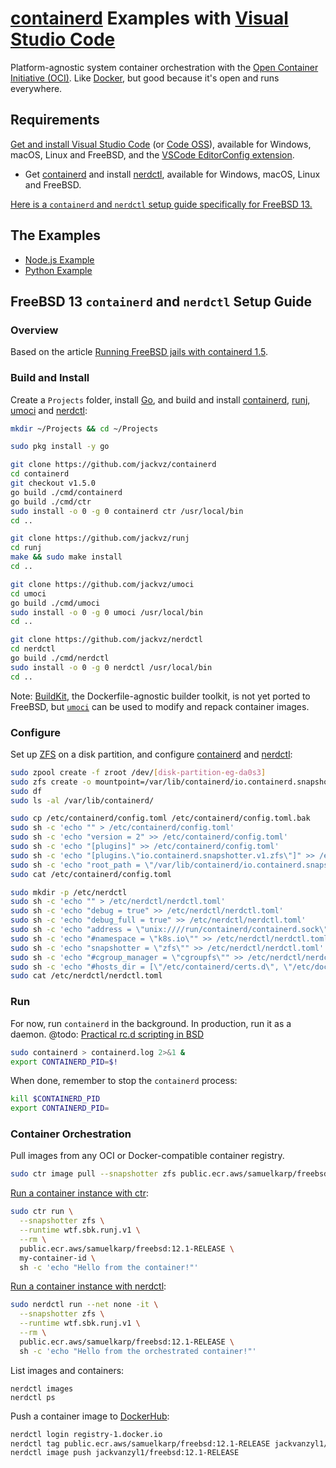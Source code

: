 # [containerd](https://containerd.io/) Examples with [Visual Studio Code](https://code.visualstudio.com/)

Platform-agnostic system container orchestration with the [Open Container Initiative (OCI)](https://opencontainers.org/). Like [Docker](https://www.docker.com/), but good because it's open and runs everywhere.

## Requirements

[Get and install Visual Studio Code](https://code.visualstudio.com/download) (or [Code OSS](https://github.com/microsoft/vscode)), available for Windows, macOS, Linux and FreeBSD, and the [VSCode EditorConfig extension](https://marketplace.visualstudio.com/items?itemName=EditorConfig.EditorConfig).

- Get [containerd](https://github.com/containerd/containerd) and install [nerdctl](https://github.com/containerd/nerdctl), available for Windows, macOS, Linux and FreeBSD.

[Here is a `containerd` and `nerdctl` setup guide specifically for FreeBSD 13.](https://github.com/jackvz/containerd-examples#freebsd-13-containerd-and-nerdctl-setup-guide)

## The Examples

<!---
- [MkDocs Example](./mkdocs/readme.md)
--->
- [Node.js Example](./node/readme.md)
- [Python Example](./python/readme.md)
<!---
- [GitLab Example](./gitlab/readme.md)
- [VSCode Example](./vscode/readme.md)
- [Sentry Example](./sentry/readme.md)
- [NestJS Example](./nest/readme.md)
- [HashiCorp Examples](./hashicorp/readme.md)
--->

## FreeBSD 13 `containerd` and `nerdctl` Setup Guide

### Overview

Based on the article [Running FreeBSD jails with containerd 1.5](https://samuel.karp.dev/blog/2021/05/running-freebsd-jails-with-containerd-1-5/).

### Build and Install

Create a `Projects` folder, install [Go](https://go.dev/), and build and install [containerd](https://github.com/containerd/containerd), [runj](https://github.com/samuelkarp/runj), [umoci](https://github.com/opencontainers/umoci) and [nerdctl](https://github.com/containerd/nerdctl.git):

```sh
mkdir ~/Projects && cd ~/Projects

sudo pkg install -y go

git clone https://github.com/jackvz/containerd
cd containerd
git checkout v1.5.0
go build ./cmd/containerd
go build ./cmd/ctr
sudo install -o 0 -g 0 containerd ctr /usr/local/bin
cd ..

git clone https://github.com/jackvz/runj
cd runj
make && sudo make install
cd ..

git clone https://github.com/jackvz/umoci
cd umoci
go build ./cmd/umoci
sudo install -o 0 -g 0 umoci /usr/local/bin
cd ..

git clone https://github.com/jackvz/nerdctl
cd nerdctl
go build ./cmd/nerdctl
sudo install -o 0 -g 0 nerdctl /usr/local/bin
cd ..
```

Note: [BuildKit](https://github.com/moby/buildkit), the Dockerfile-agnostic builder toolkit, is not yet ported to FreeBSD, but [`umoci`](https://github.com/opencontainers/umoci) can be used to modify and repack container images.

### Configure

Set up [ZFS](https://docs.freebsd.org/en/books/handbook/zfs/) on a disk partition, and configure [containerd](https://github.com/containerd/containerd) and [nerdctl](https://github.com/containerd/nerdctl.git):

```sh
sudo zpool create -f zroot /dev/[disk-partition-eg-da0s3]
sudo zfs create -o mountpoint=/var/lib/containerd/io.containerd.snapshotter.v1.zfs zroot/containerd
sudo df
sudo ls -al /var/lib/containerd/

sudo cp /etc/containerd/config.toml /etc/containerd/config.toml.bak
sudo sh -c 'echo "" > /etc/containerd/config.toml'
sudo sh -c 'echo "version = 2" >> /etc/containerd/config.toml'
sudo sh -c 'echo "[plugins]" >> /etc/containerd/config.toml'
sudo sh -c 'echo "[plugins.\"io.containerd.snapshotter.v1.zfs\"]" >> /etc/containerd/config.toml'
sudo sh -c 'echo "root_path = \"/var/lib/containerd/io.containerd.snapshotter.v1.zfs\"" >> /etc/containerd/config.toml'
sudo cat /etc/containerd/config.toml

sudo mkdir -p /etc/nerdctl
sudo sh -c 'echo "" > /etc/nerdctl/nerdctl.toml'
sudo sh -c 'echo "debug = true" >> /etc/nerdctl/nerdctl.toml'
sudo sh -c 'echo "debug_full = true" >> /etc/nerdctl/nerdctl.toml'
sudo sh -c 'echo "address = \"unix:////run/containerd/containerd.sock\"" >> /etc/nerdctl/nerdctl.toml'
sudo sh -c 'echo "#namespace = \"k8s.io\"" >> /etc/nerdctl/nerdctl.toml'
sudo sh -c 'echo "snapshotter = \"zfs\"" >> /etc/nerdctl/nerdctl.toml'
sudo sh -c 'echo "#cgroup_manager = \"cgroupfs\"" >> /etc/nerdctl/nerdctl.toml'
sudo sh -c 'echo "#hosts_dir = [\"/etc/containerd/certs.d\", \"/etc/docker/certs.d\"]" >> /etc/nerdctl/nerdctl.toml'
sudo cat /etc/nerdctl/nerdctl.toml
```

### Run

For now, run `containerd` in the background. In production, run it as a daemon. @todo: [Practical rc.d scripting in BSD](https://docs.freebsd.org/en/articles/rc-scripting/index.html)

```sh
sudo containerd > containerd.log 2>&1 &
export CONTAINERD_PID=$!
```

When done, remember to stop the `containerd` process:

```sh
kill $CONTAINERD_PID
export CONTAINERD_PID=
```

### Container Orchestration

Pull images from any OCI or Docker-compatible container registry.

```sh
sudo ctr image pull --snapshotter zfs public.ecr.aws/samuelkarp/freebsd:12.1-RELEASE
```

[Run a container instance with ctr](https://github.com/containerd/containerd/blob/main/docs/getting-started.md#interacting-with-containerd-via-cli):

```sh
sudo ctr run \
  --snapshotter zfs \
  --runtime wtf.sbk.runj.v1 \
  --rm \
  public.ecr.aws/samuelkarp/freebsd:12.1-RELEASE \
  my-container-id \
  sh -c 'echo "Hello from the container!"'
```

[Run a container instance with nerdctl](https://github.com/containerd/containerd/blob/main/docs/getting-started.md#interacting-with-containerd-via-cli):

```sh
sudo nerdctl run --net none -it \
  --snapshotter zfs \
  --runtime wtf.sbk.runj.v1 \
  --rm \
  public.ecr.aws/samuelkarp/freebsd:12.1-RELEASE \
  sh -c 'echo "Hello from the orchestrated container!"'
```

List images and containers:

```
nerdctl images
nerdctl ps
```

Push a container image to [DockerHub](https://hub.docker.com/):

```sh
nerdctl login registry-1.docker.io
nerdctl tag public.ecr.aws/samuelkarp/freebsd:12.1-RELEASE jackvanzyl1/freebsd:12.1-RELEASE
nerdctl image push jackvanzyl1/freebsd:12.1-RELEASE
```
